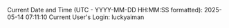 Current Date and Time (UTC - YYYY-MM-DD HH:MM:SS formatted): 2025-05-14 07:11:10
Current User's Login: luckyaiman

